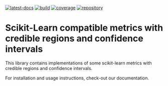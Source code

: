 <!--
SPDX-FileCopyrightText: Copyright © 2023 Idiap Research Institute <contact@idiap.ch>

SPDX-License-Identifier: GPL-3.0-or-later
-->

[![latest-docs](https://img.shields.io/badge/docs-v1.0.2-orange.svg)](https://credible.readthedocs.io/en/v1.0.2/)
[![build](https://gitlab.idiap.ch/medai/software/credible/badges/v1.0.2/pipeline.svg)](https://gitlab.idiap.ch/medai/software/credible/commits/v1.0.2)
[![coverage](https://gitlab.idiap.ch/medai/software/credible/badges/v1.0.2/coverage.svg)](https://www.idiap.ch/software/medai/docs/medai/software/credible/v1.0.2/coverage/index.html)
[![repository](https://img.shields.io/badge/gitlab-project-0000c0.svg)](https://gitlab.idiap.ch/medai/software/credible)

# Scikit-Learn compatible metrics with credible regions and confidence intervals

This library contains implementations of some scikit-learn metrics with credible regions and confidence intervals.

For installation and usage instructions, check-out our documentation.
